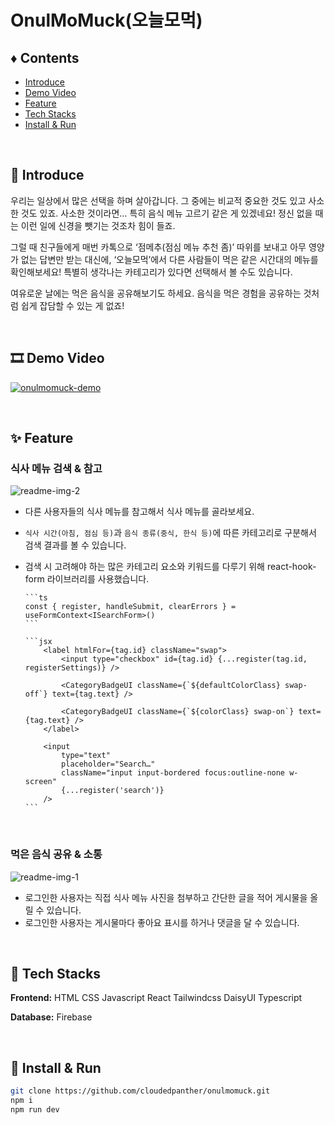 # OnulMoMuck(오늘모먹)

## ♦️ Contents

-   [Introduce](#introduce)
-   [Demo Video](#demo-video)
-   [Feature](#feature)
-   [Tech Stacks](#tech-stacks)
-   [Install & Run](#install--run)

<br />

## 🎉 Introduce

우리는 일상에서 많은 선택을 하며 살아갑니다. 그 중에는 비교적 중요한 것도 있고 사소한 것도 있죠. 사소한 것이라면… 특히 음식 메뉴 고르기 같은 게 있겠네요! 정신 없을 때는 이런 일에 신경을 뺏기는 것조차 힘이 들죠.

그럴 때 친구들에게 매번 카톡으로 ‘점메추(점심 메뉴 추천 좀)’ 따위를 보내고 아무 영양가 없는 답변만 받는 대신에, ‘오늘모먹’에서 다른 사람들이 먹은 같은 시간대의 메뉴를 확인해보세요! 특별히 생각나는 카테고리가 있다면 선택해서 볼 수도 있습니다.

여유로운 날에는 먹은 음식을 공유해보기도 하세요. 음식을 먹은 경험을 공유하는 것처럼 쉽게 잡담할 수 있는 게 없죠!

<br />

## 🎞 Demo Video

[![onulmomuck-demo](http://img.youtube.com/vi/K0gEfZ_yDC0/0.jpg)](https://youtu.be/K0gEfZ_yDC0)

<br />

## ✨ Feature

### 식사 메뉴 검색 & 참고

![readme-img-2](https://github.com/cloudedpanther/onulmomuck/assets/76900250/a479d0b9-239a-4177-9840-a37d204413d1)

-   다른 사용자들의 식사 메뉴를 참고해서 식사 메뉴를 골라보세요.
-   `식사 시간(아침, 점심 등)`과 `음식 종류(중식, 한식 등)`에 따른 카테고리로 구분해서 검색 결과를 볼 수 있습니다.
-   검색 시 고려해야 하는 많은 카테고리 요소와 키워드를 다루기 위해 react-hook-form 라이브러리를 사용했습니다.

        ```ts
        const { register, handleSubmit, clearErrors } = useFormContext<ISearchForm>()
        ```

        ```jsx
            <label htmlFor={tag.id} className="swap">
                <input type="checkbox" id={tag.id} {...register(tag.id, registerSettings)} />

                <CategoryBadgeUI className={`${defaultColorClass} swap-off`} text={tag.text} />

                <CategoryBadgeUI className={`${colorClass} swap-on`} text={tag.text} />
            </label>

            <input
                type="text"
                placeholder="Search…"
                className="input input-bordered focus:outline-none w-screen"
                {...register('search')}
            />
        ```

<br />

### 먹은 음식 공유 & 소통

![readme-img-1](https://github.com/cloudedpanther/onulmomuck/assets/76900250/540da37b-decc-4968-b9a5-8ebd9d09d592)

-   로그인한 사용자는 직접 식사 메뉴 사진을 첨부하고 간단한 글을 적어 게시물을 올릴 수 있습니다.
-   로그인한 사용자는 게시물마다 좋아요 표시를 하거나 댓글을 달 수 있습니다.

<br />

## 🔧 Tech Stacks

<strong>Frontend:</strong> HTML CSS Javascript React Tailwindcss DaisyUI Typescript

<strong>Database:</strong> Firebase

<br />

## 🔨 Install & Run

```bash
git clone https://github.com/cloudedpanther/onulmomuck.git
npm i
npm run dev
```
